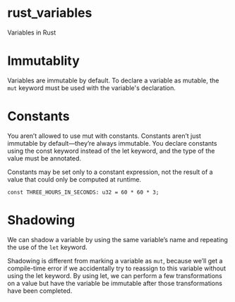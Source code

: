 # rust_variables
Variables in Rust

# Immutablity
Variables are immutable by default. To declare a variable as mutable, the `mut` keyword must be used with the variable's declaration.

# Constants
You aren’t allowed to use mut with constants. Constants aren’t just immutable by default—they’re always immutable. You declare constants using the const keyword instead of the let keyword, and the type of the value must be annotated.

Constants may be set only to a constant expression, not the result of a value that could only be computed at runtime.

```
const THREE_HOURS_IN_SECONDS: u32 = 60 * 60 * 3;
```

# Shadowing
We can shadow a variable by using the same variable’s name and repeating the use of the `let` keyword.

Shadowing is different from marking a variable as `mut`, because we’ll get a compile-time error if we accidentally try to reassign to this variable without using the let keyword. By using let, we can perform a few transformations on a value but have the variable be immutable after those transformations have been completed.
